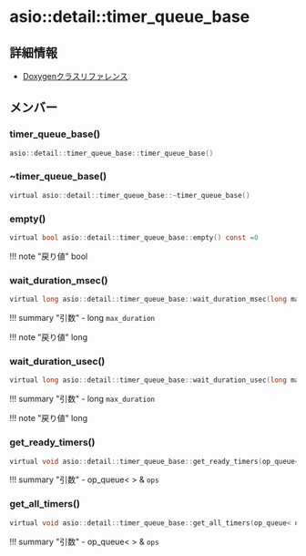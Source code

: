 # asio::detail::timer_queue_base



## 詳細情報

- [Doxygenクラスリファレンス](https://lang-ship.com/reference/ESP32/latest/classasio_1_1detail_1_1timer__queue__base.html)

## メンバー

### timer_queue_base()



```c
asio::detail::timer_queue_base::timer_queue_base()
```



### ~timer_queue_base()



```c
virtual asio::detail::timer_queue_base::~timer_queue_base()
```



### empty()



```c
virtual bool asio::detail::timer_queue_base::empty() const =0
```

!!! note "戻り値"
	bool



### wait_duration_msec()



```c
virtual long asio::detail::timer_queue_base::wait_duration_msec(long max_duration) const =0
```

!!! summary "引数"
	- long `max_duration` 

!!! note "戻り値"
	long



### wait_duration_usec()



```c
virtual long asio::detail::timer_queue_base::wait_duration_usec(long max_duration) const =0
```

!!! summary "引数"
	- long `max_duration` 

!!! note "戻り値"
	long



### get_ready_timers()



```c
virtual void asio::detail::timer_queue_base::get_ready_timers(op_queue< operation > &ops)=0
```

!!! summary "引数"
	- op_queue<  > & `ops` 



### get_all_timers()



```c
virtual void asio::detail::timer_queue_base::get_all_timers(op_queue< operation > &ops)=0
```

!!! summary "引数"
	- op_queue<  > & `ops` 



